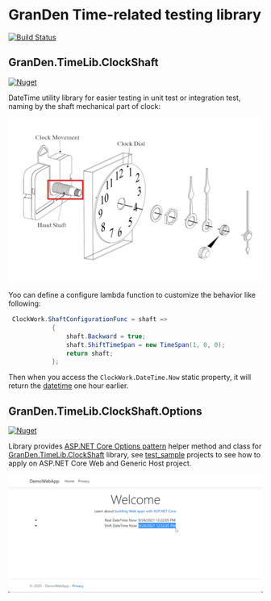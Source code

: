 # GranDen Time-related testing library

[![Build Status](https://img.shields.io/github/workflow/status/GranDen-Corp/GranDen.TimeLib.ClockShaft/build%20library%20src)](https://github.com/GranDen-Corp/GranDen.TimeLib.ClockShaft/actions)

## GranDen.TimeLib.ClockShaft

[![Nuget](https://img.shields.io/nuget/v/GranDen.TimeLib.ClockShaft)](https://www.nuget.org/packages/GranDen.TimeLib.ClockShaft/)

DateTime utility library for easier testing in unit test or integration test, naming by the shaft mechanical part of clock:

![Clock diagram](./img/Assembly-Diagram-CLEAN.jpg)

Yoo can define a configure lambda function to customize the behavior like following:
```cs
 ClockWork.ShaftConfigurationFunc = shaft =>
            {
                shaft.Backward = true;
                shaft.ShiftTimeSpan = new TimeSpan(1, 0, 0);
                return shaft;
            };
```
Then when you access the `ClockWork.DateTime.Now` static property, it will return the [datetime](https://docs.microsoft.com/en-us/dotnet/api/system.datetime) one hour earlier.

## GranDen.TimeLib.ClockShaft.Options

[![Nuget](https://img.shields.io/nuget/v/GranDen.TimeLib.ClockShaft.Options)](https://www.nuget.org/packages/GranDen.TimeLib.ClockShaft.Options)

Library provides [ASP.NET Core Options pattern](https://docs.microsoft.com/en-us/aspnet/core/fundamentals/configuration/options) helper method and class for [GranDen.TimeLib.ClockShaft](https://www.nuget.org/packages/GranDen.TimeLib.ClockShaft/) library, see [test_sample](./test_sample) projects to see how to apply on ASP.NET Core Web and Generic Host project.

![Demo Web App](./img/DemoAspNetCore_screenshots01.png)
